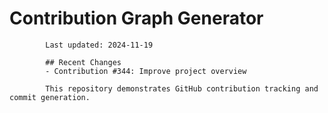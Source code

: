 # Contribution Graph Generator
            
            Last updated: 2024-11-19
            
            ## Recent Changes
            - Contribution #344: Improve project overview
            
            This repository demonstrates GitHub contribution tracking and commit generation.
        